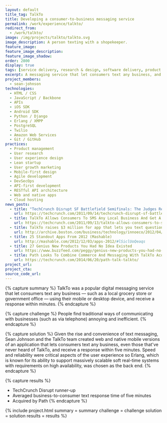 ```yaml
---
layout: default
title_tag: TalkTo
title: Developing a consumer-to-business messaging service
permalink: /work/experience/talkto/
redirect_from:
  - /work/talkto/
image: /img/projects/talkto/talkto.svg
image_description: A person texting with a shopekeeper.
feature_image:
feature_image_description:
feature_image_shadow:
order: 2800
display: true
tags: [service delivery, research & design, software delivery, product management, sean johnson]
excerpt: A messaging service that let consumers text any business, and receive an immediate response.
project_members:
  - sean-johnson
technologies:
  - HTML / CSS
  - JavaScript / Backbone
  - APIs
  - iOS SDK
  - Android SDK
  - Python / Django
  - Erlang / XMPP
  - PostgreSQL
  - Twilio
  - Amazon Web Services
  - Git / GitHub
practices:
  - Product management
  - User research
  - User experience design
  - Lean startup
  - User growth marketing
  - Mobile-first design
  - Agile development
  - DevSecOps
  - API-first development
  - RESTful API architecture
  - Web and native apps
  - Cloud hosting
news_posts:
  - title: "TechCrunch Disrupt SF Battlefield Semifinals: The Judges React"
    url: https://techcrunch.com/2011/09/14/techcrunch-disrupt-sf-battlefield-semifinals-the-judges-react/
  - title: TalkTo Allows Consumers To SMS Any Local Business And Get A Quick Response
    url: https://techcrunch.com/2011/09/13/talkto-allows-consumers-to-sms-any-local-business-and-get-a-quick-response/
  - title: TalkTo raises $3 million for app that lets you text questions to businesses
    url: http://archive.boston.com/business/technology/innoeco/2012/04/talkto_raises_3_million_for_ap.html
  - title: 25 Standout Apps From 2012 (Mashable)
    url: http://mashable.com/2012/12/03/apps-2012/#lSiclUoQeaqs
  - title: 27 Genius New Products You Had No Idea Existed
    url: https://www.buzzfeed.com/peggy/genius-new-products-you-had-no-idea-existed?utm_term=.ncZqOnZ2R#.iyZDPyQnA
  - title: Path Looks To Combine Commerce And Messaging With TalkTo Acquisition, Release Of New 'Talk' App
    url: https://techcrunch.com/2014/06/20/path-talk-talkto/
project_url:
project_cta:
source_code_url:
---
```


{% capture summary %}
TalkTo was a popular digital messaging service that let consumers
text any business — such as a local grocery store or
government office — using their mobile or desktop device, and
receive a response within minutes.
{% endcapture %}

{% capture challenge %}
People find traditional ways of communicating with businesses
(such as via telephone) annoying and inefficient.
{% endcapture %}

{% capture solution %}
Given the rise and convenience of text messaging, Sean Johnson and the TalkTo
team created web and native mobile versions of an application that lets consumers
text any business, even those that've never heard of TalkTo, and receive
a response within five minutes. Speed and reliability were critical aspects of the
user experience so Erlang, which is known for its ability to support massively
scalable soft real-time systems with requirements on high availability, was chosen
as the back end.
{% endcapture %}

{% capture results %}
- TechCrunch Disrupt runner-up
- Averaged business-to-consumer text response time of five minutes
- Acquired by Path
{% endcapture %}

{% include project.html
  summary = summary
  challenge = challenge
  solution = solution
  results = results
%}
